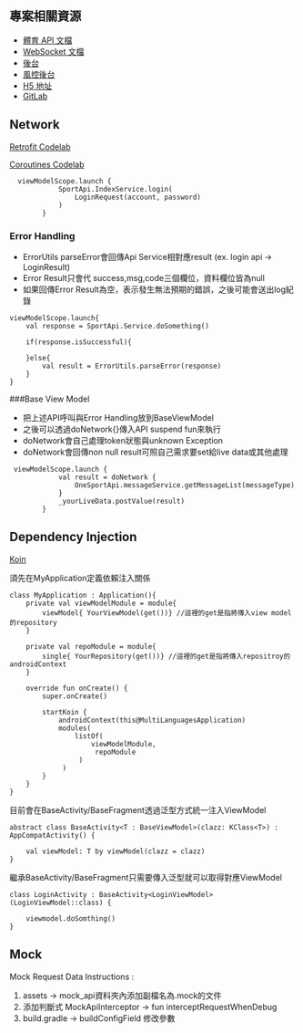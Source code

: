 ## 專案相關資源
- [體育 API 文檔](https://sportsapidoc.cxsport.net/apidoc/%E4%BD%93%E8%82%B2%E6%8E%A5%E5%8F%A3%E6%96%87%E6%A1%A3/)
- [WebSocket 文檔](https://sportsapidoc.cxsport.net/apidoc/websocket%E6%8E%A5%E5%8F%A3/)
- [後台](https://sportsadmin.cxsport.net/pc.html#/dashboard)
- [風控後台](https://sportsmts.cxsport.net/#/dashboard)
- [H5 地址](https://sports.cxsport.net/mobile/)
- [GitLab](https://gitlab.cxgi.org/Android/sport-android)


## Network

[Retrofit Codelab](https://developer.android.com/codelabs/kotlin-android-training-internet-data#0)

[Coroutines Codelab](https://codelabs.developers.google.com/codelabs/kotlin-coroutines/?hl=da#12)

```
  viewModelScope.launch {
            SportApi.IndexService.login(
                LoginRequest(account, password)
            )
        }
```


### Error Handling

- ErrorUtils parseError會回傳Api Service相對應result (ex. login api -> LoginResult)
- Error Result只會代 success,msg,code三個欄位，資料欄位皆為null
- 如果回傳Error Result為空，表示發生無法預期的錯誤，之後可能會送出log紀錄

```
viewModelScope.launch{
    val response = SportApi.Service.doSomething()

    if(response.isSuccessful){

    }else{
        val result = ErrorUtils.parseError(response)
    }
}
```

###Base View Model

- 把上述API呼叫與Error Handling放到BaseViewModel
- 之後可以透過doNetwork{}傳入API suspend fun來執行
- doNetwork會自己處理token狀態與unknown Exception
- doNetwork會回傳non null result可照自己需求要set給live data或其他處理

```
 viewModelScope.launch {
            val result = doNetwork {
                OneSportApi.messageService.getMessageList(messageType)
            }
            _yourLiveData.postValue(result)
        }
```

## Dependency Injection

[Koin](https://insert-koin.io/)

須先在MyApplication定義依賴注入關係

```
class MyApplication : Application(){
    private val viewModelModule = module{
        viewModel{ YourViewModel(get())} //這裡的get是指將傳入view model的repository
    }

    private val repoModule = module{
        single{ YourRepository(get())} //這裡的get是指將傳入repositroy的androidContext
    }

    override fun onCreate() {
        super.onCreate()

        startKoin {
            androidContext(this@MultiLanguagesApplication)
            modules(
                listOf(
                    viewModelModule,
                     repoModule
                 )
             )
        }
    }
}
```

目前會在BaseActivity/BaseFragment透過泛型方式統一注入ViewModel

```
abstract class BaseActivity<T : BaseViewModel>(clazz: KClass<T>) : AppCompatActivity() {

    val viewModel: T by viewModel(clazz = clazz)
}
```

繼承BaseActivity/BaseFragment只需要傳入泛型就可以取得對應ViewModel

```
class LoginActivity : BaseActivity<LoginViewModel>(LoginViewModel::class) {

    viewmodel.doSomthing()
}
```


## Mock

Mock Request Data Instructions :
1. assets -> mock_api資料夾內添加副檔名為.mock的文件
2. 添加判斷式 MockApiInterceptor -> fun interceptRequestWhenDebug
3. build.gradle -> buildConfigField 修改參數
